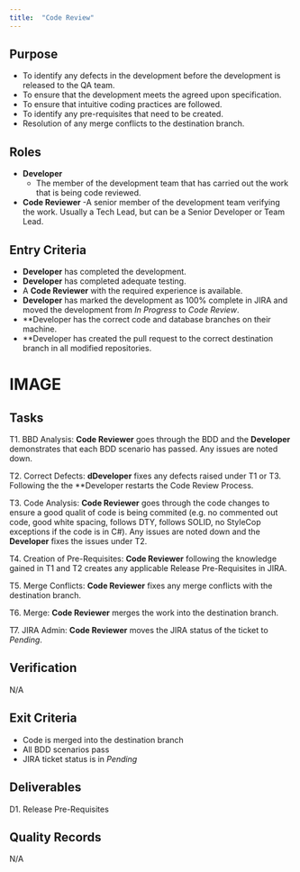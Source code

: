 ```yaml
---
title:  "Code Review"
---
```


## Purpose
- To identify any defects in the development before the development is released to the QA team.
- To ensure that the development meets the agreed upon specification.
- To ensure that intuitive coding practices are followed.
- To identify any pre-requisites that need to be created.
- Resolution of any merge conflicts to the destination branch.


## Roles
- **Developer**
	- The member of the development team that has carried out the work that is being code reviewed.
- **Code Reviewer**
	-A senior member of the development team verifying the work.  Usually a Tech Lead, but can be a Senior Developer or Team Lead.

## Entry Criteria
- **Developer** has completed the development.
- **Developer** has completed adequate testing.
- A **Code Reviewer** with the required experience is available.
- **Developer** has marked the development as 100% complete in JIRA and moved the development from *In Progress* to *Code Review*.
- **Developer has the correct code and database branches on their machine.
- **Developer has created the pull request to the correct destination branch in all modified repositories.


# IMAGE

## Tasks
T1. 	BBD Analysis: **Code Reviewer** goes through the BDD and the **Developer** demonstrates that each BDD scenario has passed.  Any issues are noted down.

T2.		Correct Defects:  **dDeveloper** fixes any defects raised under T1 or T3.  Following the the **Developer restarts the Code Review Process.

T3.		Code Analysis: **Code Reviewer** goes through the code changes to ensure a good qualit of code is being commited (e.g. no commented out code, good white spacing, follows DTY, follows SOLID, no StyleCop exceptions if the code is in C#).  Any issues are noted down and the **Developer** fixes the issues under T2.

T4.		Creation of Pre-Requisites:  **Code Reviewer** following the knowledge gained in T1 and T2 creates any applicable Release Pre-Requisites in JIRA.

T5.		Merge Conflicts:  **Code Reviewer** fixes any merge conflicts with the destination branch.

T6.		Merge:  **Code Reviewer** merges the work into the destination branch.

T7.		JIRA Admin:  **Code Reviewer** moves the JIRA status of the ticket to *Pending*.

## Verification
N/A

## Exit Criteria
- Code is merged into the destination branch
- All BDD scenarios pass
- JIRA ticket status is in *Pending*

## Deliverables
D1. Release Pre-Requisites

## Quality Records
N/A